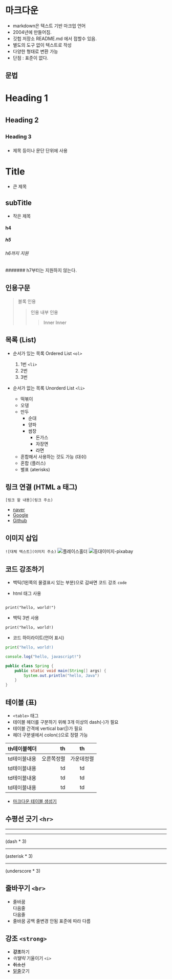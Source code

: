 # 마크다운

- markdown은 텍스트 기반 마크업 언어
- 2004년에 만들어짐.
- 깃헙 저장소 README.md 에서 접할수 있음.
- 별도의 도구 없이 텍스트로 작성
- 다양한 형태로 변환 가능
- 단점 : 표준이 없다.

## 문법


# Heading 1 <h1>
## Heading 2 <h2>
### Heading 3 <h3>
- 제목 등이나 문단 단위에 사용


Title
======

- 큰 제목

subTitle
------
- 작은 제목

#### h4
##### h5
###### h6까지 지원
####### h7부터는 지원하지 않는다.

## 인용구문

> 블록 인용
> > 인용 내부 인용
> > > Inner Inner

## 목록 (List)

- 순서가 있는 목록 Ordered List `<ol>`
    1. 1번  `<li>`
    2. 2번  
    3. 3번

- 순서가 없는 목록 Unorderd List `<li>`
    - 떡볶이
    - 오뎅
    - 만두
        + 순대
        + 양파
        - 쌈장
            * 돈가스
            * 자장면
            + 라면
    - 혼합해서 사용하는 것도 가능 (대쉬)
    + 혼합 (플러스)
    * 별표 (aterisks)

## 링크 연결 (HTML a 태그)
`[링크 할 내용](링크 주소)`
- [naver](https://naver.com)
- [Google](https://google.com)
- [Github](https://github.com)

## 이미지 삽입
`![대체 텍스트](이미지 주소)`
![플레이스홀더](https://via.placeholder.com/150)
![등대이미지-pixabay](https://cdn.pixabay.com/photo/2023/08/15/05/37/lighthouse-8191282_1280.jpg)

## 코드 강조하기
- 백틱(1왼쪽의 물결표시 있는 부분)으로 감싸면 코드 강조 `code`

- html 태그 사용
<pre><code>
print("hello, world!")
</code></pre>

- 백틱 3번 사용
```
print("hello, world!)
```

- 코드 하이라이트(언어 표시)
```python
print("hello, world!)
```
```js
console.log("hello, javascript!")
```
```java
public class Spring {
    public static void main(String[] args) {
        System.out.println("hello, Java")
    }
}
```

## 테이블 (표)
- `<table>` 태그
- 테이블 헤더를 구분하기 위해 3개 이상의 dash(-)가 필요
- 테이블 간격에 vertical bar(|)가 필요
- 헤더 구분셀에서 colon(:)으로 정렬 가능

| th테이블헤더 | th  | th  |
| --- | ---: | :---: |
| td테이블내용 | 오른쪽정렬  | 가운데정렬  |
| td테이블내용 | td  | td  |
| td테이블내용 | td  | td  |
| td테이블내용 | td  | td  |

- [마크다운 테이블 생성기](https://www.tablesgenerator.com/markdown_tables)


## 수평선 긋기 `<hr>`

<hr>

---
(dash * 3)
***
(asterisk * 3)
___
(underscore * 3)

## 줄바꾸기 `<br>`

- 줄바꿈<br>다음줄<br>다음줄
- 줄바꿈   공백    줄변경 안됨   표준에 따라 다름

## 강조 `<strong>`

- **강조**하기
- *이탤릭* 기울이기 `<i>`
- ~~취소선~~
- <u>밑줄</u>긋기